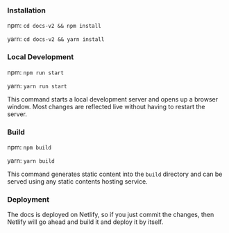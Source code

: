 ### Installation

npm: `cd docs-v2 && npm install`

yarn: `cd docs-v2 && yarn install`

### Local Development

npm: `npm run start`

yarn: `yarn run start`

This command starts a local development server and opens up a browser window. Most changes are reflected live without having to restart the server.

### Build

npm: `npm build`

yarn: `yarn build`

This command generates static content into the `build` directory and can be served using any static contents hosting service.

### Deployment

The docs is deployed on Netlify, so if you just commit the changes, then Netlify will go ahead and build it and deploy it by itself.
